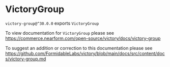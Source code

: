 # VictoryGroup

`victory-group@^30.0.0` exports `VictoryGroup`

To view documentation for `VictoryGroup` please see https://commerce.nearform.com/open-source/victory/docs/victory-group

To suggest an addition or correction to this documentation please see https://github.com/FormidableLabs/victory/blob/main/docs/src/content/docs/victory-group.md
